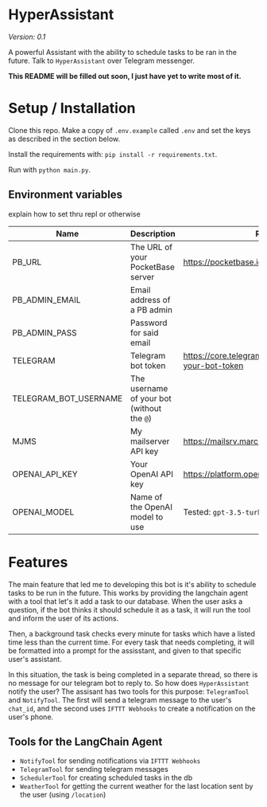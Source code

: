 # HyperAssistant

*Version: 0.1*

A powerful Assistant with the ability to schedule tasks to be ran in the future. Talk to `HyperAssistant` over Telegram messenger.

**This README will be filled out soon, I just have yet to write most of it.**

# Setup / Installation

Clone this repo. Make a copy of `.env.example` called `.env` and set the keys as described in the section below.

Install the requirements with: `pip install -r requirements.txt`.

Run with `python main.py`.

## Environment variables

explain how to set thru repl or otherwise

| Name                  | Description                                | Refer to                                                      |
|-----------------------|--------------------------------------------|---------------------------------------------------------------|
| PB_URL                | The URL of your PocketBase server          | https://pocketbase.io                                         |
| PB_ADMIN_EMAIL        | Email address of a PB admin                |                                                               |
| PB_ADMIN_PASS         | Password for said email                    |                                                               |
| TELEGRAM              | Telegram bot token                         | https://core.telegram.org/bots/tutorial#obtain-your-bot-token |
| TELEGRAM_BOT_USERNAME | The username of your bot (without the `@`) |                                                               |
| MJMS                  | My mailserver API key                      | https://mailsrv.marcusj.tech                                  |
| OPENAI_API_KEY        | Your OpenAI API key                        | https://platform.openai.com/account/api-keys                             |
| OPENAI_MODEL          | Name of the OpenAI model to use               | Tested: `gpt-3.5-turbo` or `gpt-4`                             |

# Features

The main feature that led me to developing this bot is it's ability to schedule tasks to be run in the future. This works by providing the langchain agent with a tool that let's it add a task to our database. When the user asks a question, if the bot thinks it should schedule it as a task, it will run the tool and inform the user of its actions.

Then, a background task checks every minute for tasks which have a listed time less than the current time. For every task that needs completing, it will be formatted into a prompt for the assisstant, and given to that specific user's assistant. 

In this situation, the task is being completed in a separate thread, so there is no message for our telegram bot to reply to. So how does `HyperAssistant` notify the user? The assisant has two tools for this purpose: `TelegramTool` and `NotifyTool`. The first will send a telegram message to the user's `chat_id`, and the second uses `IFTTT Webhooks` to create a notification on the user's phone.

## Tools for the LangChain Agent

* `NotifyTool` for sending notifications via `IFTTT Webhooks`
* `TelegramTool` for sending telegram messages
* `SchedulerTool` for creating scheduled tasks in the db
* `WeatherTool` for getting the current weather for the last location sent by the user (using `/location`)